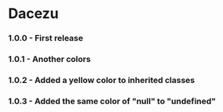 # Dacezu

### 1.0.0 - First release

### 1.0.1 - Another colors

### 1.0.2 - Added a yellow color to inherited classes

### 1.0.3 - Added the same color of "null" to "undefined"